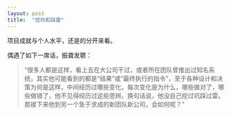 ```yaml
---
layout: post
title:  "挖坑和踩雷"
---
```


项目成就与个人水平，还是的分开来看。

偶遇了如下一席话，振聋发聩：

> “很多人都是这样，看上去在大公司干过，或者所在团队曾推出过知名系统，其实他可能看到的都是“结果”或“最终执行的指令”，至于各种设计和决策为何是这样，中间经历过哪些变化，每次变化是为什么，哪些做对了，哪些做错了，他不见得经历过这些思辨。换句话说，他没自己挖过坑踩过雷。那接下来他到另一个急于求成的新团队新公司，会如何呢？”
